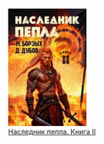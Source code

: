 ![](Наследник%20пепла.%20Книга%20II.jpg)  
[Наследник пепла. Книга II](Наследник%20пепла.%20Книга%20II.md)
